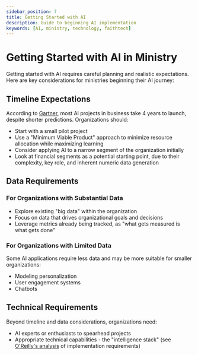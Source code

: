 ```yaml
---
sidebar_position: 7
title: Getting Started with AI
description: Guide to beginning AI implementation
keywords: [AI, ministry, technology, faithtech]
---
```


# Getting Started with AI in Ministry

Getting started with AI requires careful planning and realistic expectations. Here are key considerations for ministries beginning their AI journey:

## Timeline Expectations

According to [Gartner](https://www.gartner.com), most AI projects in business take 4 years to launch, despite shorter predictions. Organizations should:
- Start with a small pilot project
- Use a "Minimum Viable Product" approach to minimize resource allocation while maximizing learning
- Consider applying AI to a narrow segment of the organization initially
- Look at financial segments as a potential starting point, due to their complexity, key role, and inherent numeric data generation

## Data Requirements

### For Organizations with Substantial Data
- Explore existing "big data" within the organization
- Focus on data that drives organizational goals and decisions
- Leverage metrics already being tracked, as "what gets measured is what gets done"

### For Organizations with Limited Data
Some AI applications require less data and may be more suitable for smaller organizations:
- Modeling personalization
- User engagement systems
- Chatbots

## Technical Requirements

Beyond timeline and data considerations, organizations need:
- AI experts or enthusiasts to spearhead projects
- Appropriate technical capabilities - the "intelligence stack" (see [O'Reilly's analysis](https://www.oreilly.com/radar/the-state-of-ai-adoption/) of implementation requirements)
